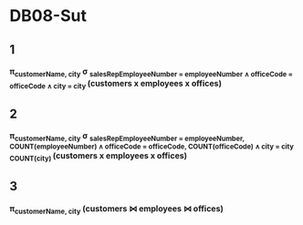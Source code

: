 # DB08-Sut

## 1
**π<sub>customerName, city</sub> σ <sub>
                                    salesRepEmployeeNumber = employeeNumber ∧
                                    officeCode = officeCode ∧
                                    city = city
                                </sub>
(customers x employees x offices)**

## 2
**π<sub>customerName, city</sub> σ <sub>
                                    salesRepEmployeeNumber = employeeNumber, COUNT(employeeNumber) ∧
                                    officeCode = officeCode, COUNT(officeCode) ∧
                                    city = city COUNT(city)
                                </sub>
(customers x employees x offices)**

## 3
**π<sub>customerName, city</sub> (customers ⋈ employees ⋈ offices)**